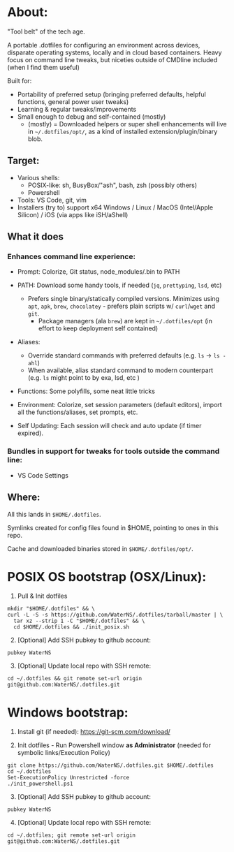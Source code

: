 # About:
"Tool belt" of the tech age.

A portable .dotfiles for configuring an environment across devices, disparate operating systems, locally and in cloud based containers. Heavy focus on command line tweaks, but niceties outside of CMDline included (when I find them useful)

Built for:
- Portability of preferred setup (bringing preferred defaults, helpful functions, general power user tweaks)
- Learning & regular tweaks/improvements
- Small enough to debug and self-contained (mostly)
  - (mostly) = Downloaded helpers or super shell enhancements will live in `~/.dotfiles/opt/`, as a kind of installed extension/plugin/binary blob.

## Target:
- Various shells:
  - POSIX-like: sh, BusyBox/"ash", bash, zsh (possibly others)
  - Powershell
- Tools: VS Code, git, vim
- Installers (try to) support x64 Windows / Linux / MacOS (Intel/Apple Silicon) / iOS (via apps like iSH/aShell)

## What it does

### Enhances command line experience:
- Prompt: Colorize, Git status, node_modules/.bin to PATH

- PATH: Download some handy tools, if needed (`jq`, `prettyping`, `lsd`, etc)
  - Prefers single binary/statically compiled versions. Minimizes using `apt`, `apk`, `brew`, `chocolatey` - prefers plain scripts w/ `curl`/`wget` and `git`.
    - Package managers (ala `brew`) are kept in `~/.dotfiles/opt` (in effort to keep deployment self contained)

- Aliases:
  - Override standard commands with preferred defaults (e.g. `ls` -> `ls -ahl`)
  - When available, alias standard command to modern counterpart (e.g. `ls` might point to by exa, lsd, etc )
- Functions: Some polyfills, some neat little tricks

- Environment: Colorize, set session parameters (default editors), import all the functions/aliases, set prompts, etc.
- Self Updating: Each session will check and auto update (if timer expired).

### Bundles in support for tweaks for tools outside the command line:
- VS Code Settings

## Where:
All this lands in `$HOME/.dotfiles`.

Symlinks created for config files found in $HOME, pointing to ones in this repo.

Cache and downloaded binaries stored in `$HOME/.dotfiles/opt/`.


# POSIX OS bootstrap (OSX/Linux):
1. Pull & Init dotfiles
```
mkdir "$HOME/.dotfiles" && \
curl -L -S -s https://github.com/WaterNS/.dotfiles/tarball/master | \
  tar xz --strip 1 -C "$HOME/.dotfiles" && \
  cd $HOME/.dotfiles && ./init_posix.sh
```

2. [Optional] Add SSH pubkey to github account:
```
pubkey WaterNS
```

3. [Optional] Update local repo with SSH remote:
```
cd ~/.dotfiles && git remote set-url origin git@github.com:WaterNS/.dotfiles.git
```

# Windows bootstrap:
1. Install git (if needed): https://git-scm.com/download/

2. Init dotfiles - Run Powershell window **as Administrator** (needed for symbolic links/Execution Policy)
```
git clone https://github.com/WaterNS/.dotfiles.git $HOME/.dotfiles
cd ~/.dotfiles
Set-ExecutionPolicy Unrestricted -force
./init_powershell.ps1
```

3. [Optional] Add SSH pubkey to github account:
```
pubkey WaterNS
```

4. [Optional] Update local repo with SSH remote:
```
cd ~/.dotfiles; git remote set-url origin git@github.com:WaterNS/.dotfiles.git
```
